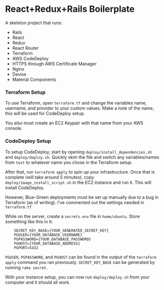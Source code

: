 # React+Redux+Rails Boilerplate

A skeleton project that runs:

-   Rails
-   React
-   Redux
-   React Router
-   Terraform
-   AWS CodeDeploy
-   HTTPS through AWS Certificate Manager
-   Nginx
-   Devise
-   Material Components

### Terraform Setup

To use Terraform, open `terraform.tf` and change the variables name, username, and provider to your custom values. Make a note of the name, this will be used for CodeDeploy setup.

You also must create an EC2 Keypair with that name from your AWS console.

### CodeDeploy Setup

To setup CodeDeploy, start by opening `deploy/install_dependencies.sh` and `deploy/deploy.sh`. Quickly skim the file and switch any variables/names from `test` to whatever name you chose in the Terraform setup.

After that, run `terraform apply` to spin up your infrastructure. Once that is complete (will take around 5 minutes), copy `deploy/image_install_script.sh` in the EC2 instance and run it. This will install CodeDeploy.

However, Blue-Green deployments must be set up manually due to a bug in Terraform (as of writing). I've commented out the settings needed in `terraform.tf`

While on the server, create a `secrets.env` file in `home/ubuntu`. Store something like this in it:

```
    SECRET_KEY_BASE={YOUR_GENERATED_SECRET_KEY}
    PGUSER={YOUR_DATABASE_USERNAME}
    PGPASSWORD={YOUR_DATABASE_PASSWORD}
    PGHOST={YOUR_DATABASE_ADDRESS}
    PGPORT=5432
```

`PGUSER`, `PGPASSWORD`, and `PGHOST` can be found in the output of the `terraform apply` command you ran previously. `SECRET_KEY_BASE` can be generated by running `rake secret`.

With your instance setup, you can now run `deploy/deploy.sh` from your computer and it should all work.
